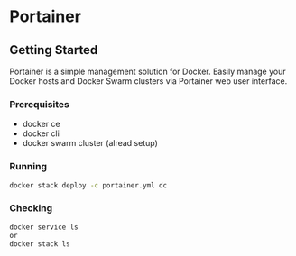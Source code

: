 # Portainer

## Getting Started

Portainer is a simple management solution for Docker. Easily manage your Docker hosts and Docker Swarm clusters via Portainer web user interface.

### Prerequisites

* docker ce
* docker cli
* docker swarm cluster (alread setup)

### Running

```sh
docker stack deploy -c portainer.yml dc
```

### Checking

```sh
docker service ls
or
docker stack ls
```

